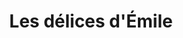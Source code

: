 ---
title: "Les délices d'Émile"
url: /sainte-livrade-sur-lot/les-delices-demile/
shop: commodité
---
